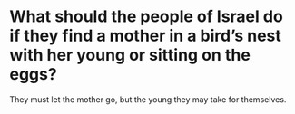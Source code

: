 # What should the people of Israel do if they find a mother in a bird’s nest with her young or sitting on the eggs?

They must let the mother go, but the young they may take for themselves.
